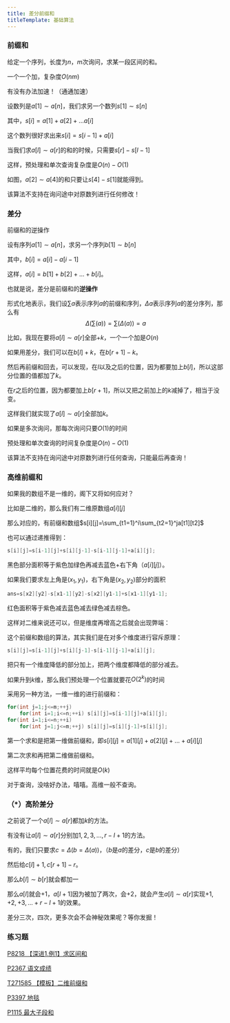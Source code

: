 ```yaml
---
title: 差分前缀和
titleTemplate: 基础算法
---
```


### 前缀和

给定一个序列，长度为$n$，$m$次询问，求某一段区间的和。

一个一个加，复杂度$O(nm)$

有没有办法加速！（通通加速）

设数列是$a[1]\sim a[n]$，我们求另一个数列$s[1]\sim s[n]$

其中，$s[i]=a[1]+a[2]+…a[i]$

这个数列很好求出来$s[i]=s[i-1]+a[i]$

当我们求$a[l]\sim a[r]$的和的时候，只需要$s[r]-s[l-1]$

这样，预处理和单次查询复杂度是$O(n)-O(1)$

[//]: # (![image-20230630164724413]&#40;C:\Users\lenovo\AppData\Roaming\Typora\typora-user-images\image-20230630164724413.png&#41;)

如图，$a[2]\sim a[4]$的和只要让$s[4]-s[1]$就能得到。

该算法不支持在询问途中对原数列进行任何修改！

### 差分

前缀和的逆操作

设有序列$a[1]\sim a[n]$，求另一个序列$b[1]\sim b[n]$

其中，$b[i]=a[i]-a[i-1]$

这样，$a[i]=b[1]+b[2]+…+b[i]$。

也就是说，差分是前缀和的**逆操作**

形式化地表示，我们设$\sum a$表示序列$a$的前缀和序列，$\Delta a$表示序列$a$的差分序列，那么有
$$
\Delta(\sum(a))=\sum(\Delta(a))=a
$$

比如，我现在要将$a[l]\sim a[r]$全部$+k$，一个一个加是$O(n)$

如果用差分，我们可以在$b[l]+k$，在$b[r+1]-k$。

然后再前缀和回去，可以发现，在$l$以及之后的位置，因为都要加上$b[l]$，所以这部分位置的值都加了$k$。

在$r$之后的位置，因为都要加上$b[r+1]$，所以又把之前加上的$k$减掉了，相当于没变。

这样我们就实现了$a[l]\sim a[r]$全部加$k$。

如果是多次询问，那每次询问只要$O(1)$的时间

预处理和单次查询的时间复杂度是$O(n)-O(1)$

该算法不支持在询问途中对原数列进行任何查询，只能最后再查询！

### 高维前缀和

如果我的数组不是一维的，阁下又将如何应对？

比如是二维的，那么我们有二维原数组$a[i][j]$

那么对应的，有前缀和数组$s[i][j]=\sum_{t1=1}^i\sum_{t2=1}^ja[t1][t2]$

也可以通过递推得到：

```cpp
s[i][j]=s[i-1][j]+s[i][j-1]-s[i-1][j-1]+a[i][j];
```

[//]: # (![image-20230630172253661]&#40;C:\Users\lenovo\AppData\Roaming\Typora\typora-user-images\image-20230630172253661.png&#41;)

黑色部分面积等于紫色加绿色再减去蓝色+右下角（$a[i][j]$）。

如果我们要求左上角是$(x_1,y_1)$，右下角是$(x_2,y_2)$部分的面积

```cpp
ans=s[x2][y2]-s[x1-1][y2]-s[x2][y1-1]+s[x1-1][y1-1];
```

[//]: # (![image-20230630172700879]&#40;C:\Users\lenovo\AppData\Roaming\Typora\typora-user-images\image-20230630172700879.png&#41;)

红色面积等于紫色减去蓝色减去绿色减去棕色。

这样对二维来说还可以，但是维度再增高之后就会出现弊端：

这个前缀和数组的算法，其实我们是在对多个维度进行容斥原理：

```cpp
s[i][j]=s[i-1][j]+s[i][j-1]-s[i-1][j-1]+a[i][j];
```

把只有一个维度降低的部分加上，把两个维度都降低的部分减去。

如果升到$k$维，那么我们预处理一个位置就要花$O(2^k)$的时间

采用另一种方法，一维一维的进行前缀和：

```cpp
for(int j=1;j<=m;++j)
    for(int i=1;i<=n;++i) s[i][j]=s[i-1][j]+a[i][j];
for(int i=1;i<=n;++i)
    for(int j=1;j<=m;++j) s[i][j]=s[i][j-1]+s[i][j];
```

第一个求和是把第一维做前缀和，即$s[i][j]=a[1][j]+a[2][j]+…+a[i][j]$

第二次求和再把第二维做前缀和。

这样平均每个位置花费的时间就是$O(k)$

对于查询，没啥好办法，嘻嘻。高维一般不查询。

### （*）高阶差分

之前说了一个$a[l]\sim a[r]$都加$k$的方法。

有没有让$a[l]\sim a[r]$分别加$1,2,3,…,r-l+1$的方法。

有的，我们只要求$c=\Delta(b=\Delta(a))$，（$b$是$a$的差分，$c$是$b$的差分）

然后给$c[l]+1,c[r+1]-r$。

那么$b[l]\sim b[r]$就会都加一

那么$a[l]$就会$+1$，$a[l+1]$因为被加了两次，会$+2$，就会产生$a[l]\sim a[r]$实现$+1,+2,+3,…+r-l+1$的效果。

差分三次，四次，更多次会不会神秘效果呢？等你发掘！

### 练习题

[P8218 【深进1.例1】求区间和  ](https://www.luogu.com.cn/problem/P8218)

[P2367 语文成绩  ](https://www.luogu.com.cn/problem/P2367)

[T271585 【模板】二维前缀和  ](https://www.luogu.com.cn/problem/T271585)

[P3397 地毯  ](https://www.luogu.com.cn/problem/P3397)

[P1115 最大子段和  ](https://www.luogu.com.cn/problem/P1115)